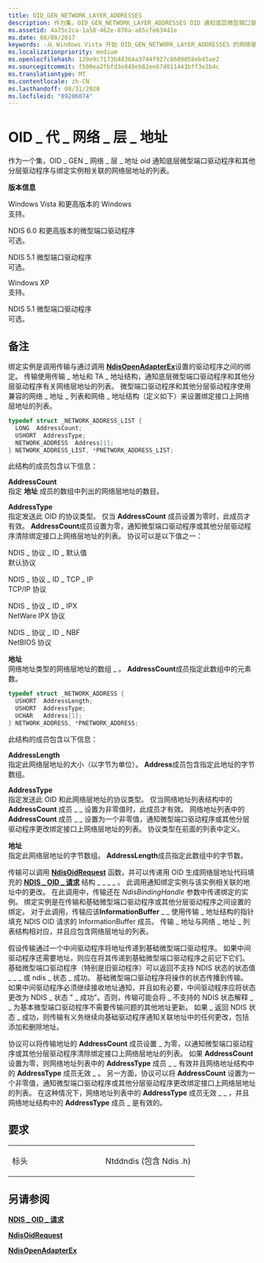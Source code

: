 ```yaml
---
title: OID_GEN_NETWORK_LAYER_ADDRESSES
description: 作为集，OID_GEN_NETWORK_LAYER_ADDRESSES OID 通知底层微型端口驱动程序和其他分层驱动程序有关与绑定实例相关联的网络层地址的列表。
ms.assetid: 4a75c2ca-1a58-462e-876a-a65cfe63441e
ms.date: 08/08/2017
keywords: -从 Windows Vista 开始 OID_GEN_NETWORK_LAYER_ADDRESSES 的网络驱动程序
ms.localizationpriority: medium
ms.openlocfilehash: 129e9c7173b4d364a3744f927c8609058eb45ae2
ms.sourcegitcommit: f500ea2fbfd3e849eb82ee67d011443bff3e2b4c
ms.translationtype: MT
ms.contentlocale: zh-CN
ms.lasthandoff: 08/31/2020
ms.locfileid: "89206074"
---
```

# <a name="oid_gen_network_layer_addresses"></a>OID \_ 代 \_ 网络 \_ 层 \_ 地址


作为一个集，OID \_ GEN \_ 网络 \_ 层 \_ 地址 oid 通知底层微型端口驱动程序和其他分层驱动程序与绑定实例相关联的网络层地址的列表。

**版本信息**

<a href="" id="windows-vista-and-later-versions-of-windows"></a>Windows Vista 和更高版本的 Windows  
支持。

<a href="" id="ndis-6-0-and-later-miniport-drivers"></a>NDIS 6.0 和更高版本的微型端口驱动程序  
可选。

<a href="" id="ndis-5-1-miniport-drivers"></a>NDIS 5.1 微型端口驱动程序  
可选。

<a href="" id="windows-xp"></a>Windows XP  
支持。

<a href="" id="ndis-5-1-miniport-drivers"></a>NDIS 5.1 微型端口驱动程序  
可选。

<a name="remarks"></a>备注
-------

绑定实例是调用传输与通过调用 [**NdisOpenAdapterEx**](/windows-hardware/drivers/ddi/ndis/nf-ndis-ndisopenadapterex)设置的驱动程序之间的绑定。 传输使用传输 \_ 地址和 TA \_ 地址结构，通知底层微型端口驱动程序和其他分层驱动程序有关网络层地址的列表。 微型端口驱动程序和其他分层驱动程序使用兼容的网络 \_ 地址 \_ 列表和网络 \_ 地址结构（定义如下）来设置绑定接口上网络层地址的列表。

```C++
typedef struct _NETWORK_ADDRESS_LIST {
  LONG  AddressCount; 
  USHORT  AddressType; 
  NETWORK_ADDRESS  Address[1]; 
} NETWORK_ADDRESS_LIST, *PNETWORK_ADDRESS_LIST;
```

此结构的成员包含以下信息：

<a href="" id="addresscount"></a>**AddressCount**  
指定 **地址** 成员的数组中列出的网络层地址的数目。

<a href="" id="addresstype"></a>**AddressType**  
指定发送此 OID 的协议类型。 仅当 **AddressCount** 成员设置为零时，此成员才有效。 **AddressCount**成员设置为零，通知微型端口驱动程序或其他分层驱动程序清除绑定接口上网络层地址的列表。 协议可以是以下值之一：

<a href="" id="ndis-protocol-id-default"></a>NDIS \_ 协议 \_ ID \_ 默认值  
默认协议

<a href="" id="ndis-protocol-id-tcp-ip"></a>NDIS \_ 协议 \_ ID \_ TCP \_ IP  
TCP/IP 协议

<a href="" id="ndis-protocol-id-ipx"></a>NDIS \_ 协议 \_ ID \_ IPX  
NetWare IPX 协议

<a href="" id="ndis-protocol-id-nbf"></a>NDIS \_ 协议 \_ ID \_ NBF  
NetBIOS 协议

<a href="" id="address"></a>**地址**  
网络地址类型的网络层地址的数组 \_ 。 **AddressCount**成员指定此数组中的元素数。

```C++
typedef struct _NETWORK_ADDRESS {
  USHORT  AddressLength; 
  USHORT  AddressType; 
  UCHAR   Address[1]; 
} NETWORK_ADDRESS, *PNETWORK_ADDRESS;
```

此结构的成员包含以下信息：

<a href="" id="addresslength"></a>**AddressLength**  
指定此网络层地址的大小（以字节为单位）。 **Address**成员包含指定此地址的字节数组。

<a href="" id="addresstype"></a>**AddressType**  
指定发送此 OID 和此网络层地址的协议类型。 仅当网络地址列表结构中的 **AddressCount** 成员 \_ \_ 设置为非零值时，此成员才有效。 网络地址列表中的 **AddressCount** 成员 \_ \_ 设置为一个非零值，通知微型端口驱动程序或其他分层驱动程序更改绑定接口上网络层地址的列表。 协议类型在前面的列表中定义。

<a href="" id="address"></a>**地址**  
指定此网络层地址的字节数组。 **AddressLength**成员指定此数组中的字节数。

传输可以调用 [**NdisOidRequest**](/windows-hardware/drivers/ddi/ndis/nf-ndis-ndisoidrequest) 函数，并可以传递用 OID 生成网络层地址代码填充的 [**NDIS \_ OID \_ 请求**](/windows-hardware/drivers/ddi/ndis/ns-ndis-_ndis_oid_request) 结构 \_ \_ \_ \_ 。 此调用通知绑定实例与该实例相关联的地址中的更改。 在此调用中，传输还在 *NdisBindingHandle* 参数中传递绑定的实例。 绑定实例是在传输和基础微型端口驱动程序或其他分层驱动程序之间设置的绑定。 对于此调用，传输应该**InformationBuffer** \_ \_ 使用传输 \_ 地址结构的指针填充 NDIS OID 请求的 InformationBuffer 成员。 传输 \_ 地址与网络 \_ 地址 \_ 列表结构相对应，并且应包含网络层地址的列表。

假设传输通过一个中间驱动程序将地址传递到基础微型端口驱动程序。 如果中间驱动程序还需要地址，则应在将其传递到基础微型端口驱动程序之前记下它们。 基础微型端口驱动程序（特别是旧驱动程序）可以返回不支持 NDIS 状态的状态值 \_ \_ \_ 或 ndis \_ 状态 \_ 成功。 基础微型端口驱动程序将操作的状态传播到传输。 如果中间驱动程序必须继续接收地址通知，并且如有必要，中间驱动程序应将状态更改为 NDIS \_ 状态 " \_ 成功"。否则，传输可能会将 \_ 不支持的 NDIS 状态解释 \_ \_ 为基本微型端口驱动程序不需要传输问题的其他地址更新。 如果 \_ 返回 NDIS 状态 \_ 成功，则传输有义务继续向基础驱动程序通知关联地址中的任何更改，包括添加和删除地址。

协议可以将传输地址的 **AddressCount** 成员设置 \_ 为零，以通知微型端口驱动程序或其他分层驱动程序清除绑定接口上网络层地址的列表。 如果 **AddressCount** 设置为零，则网络地址列表中的 **AddressType** 成员 \_ \_ 有效并且网络地址结构中的 **AddressType** 成员无效 \_ 。 另一方面，协议可以将 **AddressCount** 设置为一个非零值，通知微型端口驱动程序或其他分层驱动程序更改绑定接口上网络层地址的列表。 在这种情况下，网络地址列表中的 **AddressType** 成员无效 \_ \_ ，并且网络地址结构中的 **AddressType** 成员 \_ 是有效的。

<a name="requirements"></a>要求
------------

<table>
<colgroup>
<col width="50%" />
<col width="50%" />
</colgroup>
<tbody>
<tr class="odd">
<td><p>标头</p></td>
<td>Ntddndis (包含 Ndis .h) </td>
</tr>
</tbody>
</table>

## <a name="see-also"></a>另请参阅


[**NDIS \_ OID \_ 请求**](/windows-hardware/drivers/ddi/ndis/ns-ndis-_ndis_oid_request)

[**NdisOidRequest**](/windows-hardware/drivers/ddi/ndis/nf-ndis-ndisoidrequest)

[**NdisOpenAdapterEx**](/windows-hardware/drivers/ddi/ndis/nf-ndis-ndisopenadapterex)

 

